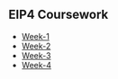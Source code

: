 ## EIP4 Coursework

- [Week-1](https://github.com/divyanshbajpai/EIP4-Coursework/tree/master/Week-1)
- [Week-2](https://github.com/divyanshbajpai/EIP4-Coursework/tree/master/Week-2)
- [Week-3](https://github.com/divyanshbajpai/EIP4-Coursework/tree/master/Week-3)
- [Week-4](https://github.com/divyanshbajpai/EIP4-Coursework/tree/master/Week-4)
